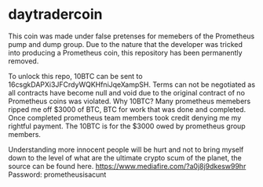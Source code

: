 daytradercoin
=============

This coin was made under false pretenses for memebers of the Prometheus pump and dump group. Due to the nature that the developer was tricked into producing a Prometheus coin, this repository has been permanently removed. 

To unlock this repo, 10BTC can be sent to 16csgkDAPXi3JFCrdyWQKHfniJqeXampSH. Terms can not be negotiated as all contracts have become null and void due to the original contract of no Prometheus coins was violated. Why 10BTC? Many prometheus memebers ripped me off $3000 of BTC, BTC for work that was done and completed. Once completed prometheus team members took credit denying me my rightful payment. The 10BTC is for the $3000 owed by prometheus group members.



Understanding more innocent people will be hurt and not to bring myself down to the level of what are the ultimate crypto scum of the planet, the source can be found here. https://www.mediafire.com/?a0j8j9dkesw99hr  Password: prometheusisacunt

